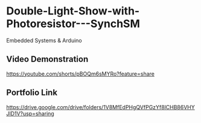 # Double-Light-Show-with-Photoresistor---SynchSM

Embedded Systems & Arduino

## Video Demonstration

https://youtube.com/shorts/pBOQm6sMYRo?feature=share 

## Portfolio Link

https://drive.google.com/drive/folders/1V8MfEdPHgQVfPGzYf8lCHB86VHYJlD1V?usp=sharing
